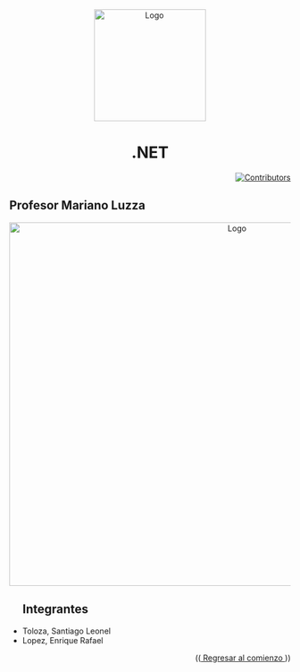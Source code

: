 <a name="readme-top"></a>
<br/>
<div align="center">
  <a href="https://github.com/LeoToloza1/Inmobiliaria-Toloza-Lopez/">
    <img src="" alt="Logo" width="200" height="200">
  </a>
  <div>
  <h1  align="center"> .NET</h1>
</div>
 <div align="right">
    
  [![Contributors][contributors-shield]][contributors-url]
  
</div> 
  <div align="left">
   <h2>Profesor Mariano Luzza</h2>
</div>
<div align="center">
      <img src="" alt="Logo" width="800" height="650">
  <div>
<div align="left">
  <ul><h2>Integrantes</h2>
    <li> Toloza, Santiago Leonel </li>
    <li> Lopez, Enrique Rafael </li>
</ul>
</div>
<p align="right">((<a href="#readme-top"> Regresar al comienzo </a>))</p>
<!--enlaces-->

[contributors-shield]: https://img.shields.io/badge/Contribuidores-11-orange?style=for-the-badge&logo=appveyor
[contributors-url]: [https://github.com/LeoToloza1/Inmobiliaria-Toloza-Lopez](https://github.com/LeoToloza1/Inmobiliaria-Toloza-Lopez)/graphs/contributors

